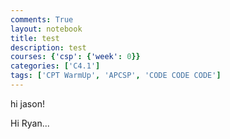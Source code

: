 ```yaml
---
comments: True
layout: notebook
title: test
description: test
courses: {'csp': {'week': 0}}
categories: ['C4.1']
tags: ['CPT WarmUp', 'APCSP', 'CODE CODE CODE']
---
```


hi jason!

Hi Ryan...